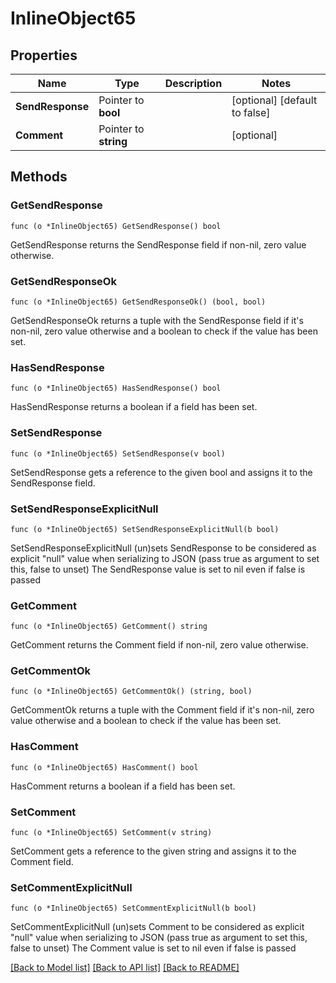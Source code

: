 # InlineObject65

## Properties

Name | Type | Description | Notes
------------ | ------------- | ------------- | -------------
**SendResponse** | Pointer to **bool** |  | [optional] [default to false]
**Comment** | Pointer to **string** |  | [optional] 

## Methods

### GetSendResponse

`func (o *InlineObject65) GetSendResponse() bool`

GetSendResponse returns the SendResponse field if non-nil, zero value otherwise.

### GetSendResponseOk

`func (o *InlineObject65) GetSendResponseOk() (bool, bool)`

GetSendResponseOk returns a tuple with the SendResponse field if it's non-nil, zero value otherwise
and a boolean to check if the value has been set.

### HasSendResponse

`func (o *InlineObject65) HasSendResponse() bool`

HasSendResponse returns a boolean if a field has been set.

### SetSendResponse

`func (o *InlineObject65) SetSendResponse(v bool)`

SetSendResponse gets a reference to the given bool and assigns it to the SendResponse field.

### SetSendResponseExplicitNull

`func (o *InlineObject65) SetSendResponseExplicitNull(b bool)`

SetSendResponseExplicitNull (un)sets SendResponse to be considered as explicit "null" value
when serializing to JSON (pass true as argument to set this, false to unset)
The SendResponse value is set to nil even if false is passed
### GetComment

`func (o *InlineObject65) GetComment() string`

GetComment returns the Comment field if non-nil, zero value otherwise.

### GetCommentOk

`func (o *InlineObject65) GetCommentOk() (string, bool)`

GetCommentOk returns a tuple with the Comment field if it's non-nil, zero value otherwise
and a boolean to check if the value has been set.

### HasComment

`func (o *InlineObject65) HasComment() bool`

HasComment returns a boolean if a field has been set.

### SetComment

`func (o *InlineObject65) SetComment(v string)`

SetComment gets a reference to the given string and assigns it to the Comment field.

### SetCommentExplicitNull

`func (o *InlineObject65) SetCommentExplicitNull(b bool)`

SetCommentExplicitNull (un)sets Comment to be considered as explicit "null" value
when serializing to JSON (pass true as argument to set this, false to unset)
The Comment value is set to nil even if false is passed

[[Back to Model list]](../README.md#documentation-for-models) [[Back to API list]](../README.md#documentation-for-api-endpoints) [[Back to README]](../README.md)


